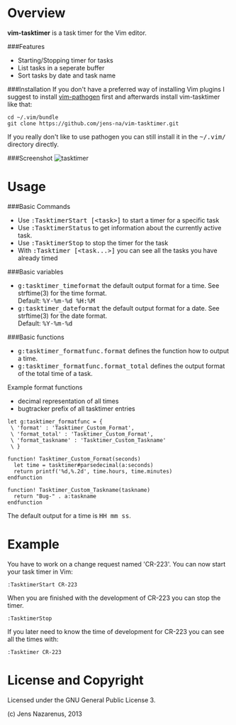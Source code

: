 Overview
=============
**vim-tasktimer** is a task timer for the Vim editor.

###Features
 - Starting/Stopping timer for tasks
 - List tasks in a seperate buffer
 - Sort tasks by date and task name

###Installation
If you don't have a preferred way of installing Vim plugins I suggest to install 
[vim-pathogen](https://github.com/tpope/vim-pathogen) first and afterwards install 
vim-tasktimer like that:

    cd ~/.vim/bundle
    git clone https://github.com/jens-na/vim-tasktimer.git
    
If you really don't like to use pathogen you can still install it in the <tt>~/.vim/</tt>
directory directly.

###Screenshot
![tasktimer][1]
    
Usage
=====

###Basic Commands

- Use <tt>:TasktimerStart [&lt;task&gt;]</tt> to start a timer for a specific task
- Use <tt>:TasktimerStatus</tt> to get information about the currently active task.
- Use <tt>:TasktimerStop</tt> to stop the timer for the task
- With <tt>:Tasktimer [&lt;task...&gt;]</tt> you can see all the tasks you have already timed

###Basic variables

- <tt>g:tasktimer_timeformat</tt> the default output format for a time. See strftime(3) for the time format.
  <br/>Default: <tt>%Y-%m-%d %H:%M</tt>
- <tt>g:tasktimer_dateformat</tt> the default output format for a date. See strftime(3) for the date format.
  <br/>Default: <tt>%Y-%m-%d</tt>

###Basic functions

- <tt>g:tasktimer_formatfunc.format</tt> defines the function how to output a time.
- <tt>g:tasktimer_formatfunc.format_total</tt> defines the output format of the total time of a task.

Example format functions
- decimal representation of all times
- bugtracker prefix of all tasktimer entries

```vim
let g:tasktimer_formatfunc = {
 \ 'format' : 'Tasktimer_Custom_Format',
 \ 'format_total' : 'Tasktimer_Custom_Format',
 \ 'format_taskname' : 'Tasktimer_Custom_Taskname'
 \ }

function! Tasktimer_Custom_Format(seconds)
  let time = tasktimer#parsedecimal(a:seconds)
  return printf('%d,%.2d', time.hours, time.minutes)
endfunction

function! Tasktimer_Custom_Taskname(taskname)
  return "Bug-" . a:taskname
endfunction

```

The default output for a time is <tt>HH mm ss</tt>.

Example
=======
You have to work on a change request named 'CR-223'. You can now start your task timer in Vim:

    :TasktimerStart CR-223


When you are finished with the development of CR-223 you can stop the timer.

    :TasktimerStop


If you later need to know the time of development for CR-223 you can see all the times with:

    :Tasktimer CR-223


License and Copyright
=====================
Licensed under the GNU General Public License 3.

(c) Jens Nazarenus, 2013

[1]: http://i.imgur.com/HxiTeBz.png
